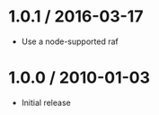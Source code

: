 
1.0.1 / 2016-03-17
==================

  * Use a node-supported raf

1.0.0 / 2010-01-03
==================

  * Initial release
